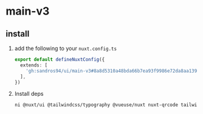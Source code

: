 # main-v3

## install

1. add the following to your `nuxt.config.ts`
    ```ts
    export default defineNuxtConfig({
      extends: [
        'gh:sandros94/ui/main-v3#8a8d5310a48bda66b7ea93f9986e72da8aa13982',
      ],
    })
2. Install deps
    ```bash
    ni @nuxt/ui @tailwindcss/typography @vueuse/nuxt nuxt-qrcode tailwind-variants
    ```
